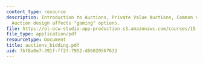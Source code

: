 ```yaml
---
content_type: resource
description: Introduction to Auctions, Private Value Auctions, Common Value Auctions,
  Auction design affects "gaming" options.
file: https://ol-ocw-studio-app-production.s3.amazonaws.com/courses/15-010-economic-analysis-for-business-decisions-fall-2004/7bf8a0e7391fff2f7952d86020567632_auctions_bidding.pdf
file_type: application/pdf
resourcetype: Document
title: auctions_bidding.pdf
uid: 7bf8a0e7-391f-ff2f-7952-d86020567632
---
```

